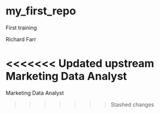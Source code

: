 # my_first_repo
 First training

 Richard Farr

<<<<<<< Updated upstream
Marketing Data Analyst
=======
 Marketing Data Analyst
>>>>>>> Stashed changes
